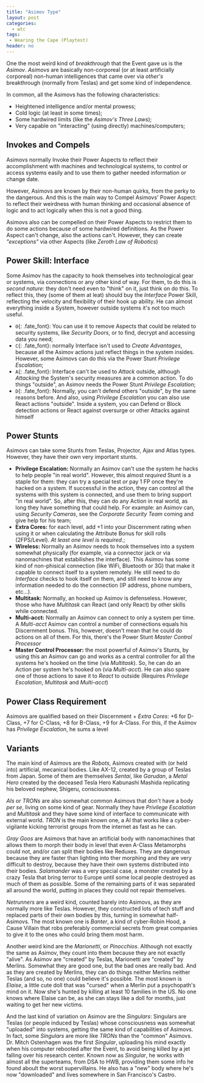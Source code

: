 ```yaml
---
title: "Asimov Type"
layout: post
categories:
  - wtc
tags:
 - Wearing the Cape (Playtest)
header: no
---
```


One the most weird kind of _breakthrough_ that the Event gave us is the _Asimov_. _Asimovs_ are basically non-corporeal (or at least artificially corporeal) non-human intelligences that came over via _other's_ breakthrough (normally from Teslas) and get some kind of independence.

In common, all the Asimovs has the following characteristics:

+ Heightened intelligence and/or mental prowess;
+ Cold logic (at least in some times);
+ Some hardwired limits (like the _Asimov's Three Laws_);
+ Very capable on "interacting" (using directly) machines/computers;

## Invokes and Compels

Asimovs normally Invoke their Power Aspects to reflect their accomplishment with machines and technological systems, to control or access systems easily and to use them to gather needed information or change date.

However, Asimovs are known by their non-human quirks, from the perky to the dangerous. And this is the main way to Compel Asimovs' Power Aspect: to reflect their weirdness with human thinking and occasional absence of logic and to act logically when this is not a good thing.

Asimovs also can be compelled on their Power Aspects to restrict them to do some actions because of some hardwired definitions. As the Power Aspect can't change, also the actions can't. However, they can create _"exceptions"_ via other Aspects (like _Zeroth Law of Robotics_)

## Power Skill: Interface

Some Asimov has the capacity to hook themselves into technological gear or systems, via connections or any other kind of way. For them, to do this is  _second nature_: they don't need even to "think" on it, just think on do this. To reflect this, they (some of them at leat) should buy the _Interface_ Power Skill, reflecting the velocity and flexibility of their hook up ability. He can almost everything inside a System, however outside systems it's not too much useful.

+ `O`{: .fate_font}: You can use it to remove Aspects that could be related to security systems, like _Security Doors_, or to find, decrypt and accessing data you need;
+ `C`{: .fate_font}: normally Interface isn't used to _Create Advantages_, because all the Asimov actions just reflect things in the system insides. However, some Asimovs can do this via the Power Stunt _Privilege Escalation_;
+ `A`{: .fate_font}: Interface can't be used to _Attack_ outside, although _Attacking_ the System's security measures are a common action. To do things "outside", an Asimov needs the Power Stunt _Privilege Escalation_;
+ `D`{: .fate_font}: Normally, you can't defend others "outside", by the same reasons before. And also, using _Privilege Escalation_ you can also use React actions "outside". Inside a system, you can Defend or Block detection actions or React against oversurge or other Attacks against himself

## Power Stunts

Asimovs can take some Stunts from Teslas, Projector, Ajax and Atlas types. However, they have their own very important stunts.

+ __Privilege Escalation:__ Normally an Asimov can't use the system he hacks to help people "in real world". However, this almost _required_ Stunt is a staple for them: they can try a special test _or_ pay 1 FP once they're hacked on a system. If successful in the action, they can control all the systems with this system is connected, and use them to bring support "in real world". So, after this, they can do any Action in real world, as long they have something that could help. For example: an Asimov can, using _Security Cameras_, see the _Corporate Security Team_ coming and give help for his team;
+ __Extra Cores:__ for each level, add +1 into your Discernment rating when using it or when calculating the Attribute Bonus for skill rolls (2FPS/Level). _At least one level is required_.;
+ __Wireless:__ Normally an Asimov needs to hook themselves into a system somewhat physically (for example, via a connector jack or via nanomachines that estabilishes the interface). This Asimov has some kind of non-phisical connection (like WiFi, Bluetooth or 3G) that make it capable to connect itself to a system remotely. He still need to do _Interface_ checks to hook itself on them, and still need to know any information needed to do the connection (IP address, phone numbers, etc...).
+ __Multitask:__ Normally, an hooked up Asimov is defenseless. However, those who have _Multitask_ can React (and only React) by other skills while connected. 
+ __Multi-acct:__ Normally an Asimov can connect to only a system per time. A _Multi-acct_ Asimov can control a number of connections equals his Discernment bonus. This, however, doesn't mean that he could do actions on all of them. For this, there's the Power Stunt _Master Control Processor_
+ __Master Control Processor:__ the most powerful of Asimov's Stunts, by using this an Asimov can go and works as a central controller for all the systems he's hooked on the time (via _Multitask_). So, he can do an Action per system he's hooked on (via _Multi-acct_). He can also spare one of those actions to save it to _React_ to outside (Requires _Privilege Escalation_, _Multitask_ and _Multi-acct_)

## Power Class Requirement

Asimovs are qualified based on their Discernment + _Extra Cores_: +6 for D-Class, +7 for C-Class, +8 for B-Class, +9 for A-Class. For this, if the Asimov has _Privilege Escalation_, he sums a level

## Variants

The main kind of Asimovs are the _Robots_, Asimovs created with (or held into) artificial, mecanical bodies. Like AX-12, created by a group of Teslas from Japan. Some of them are themselves  _Sentai_, like _Garudan_, a _Metal Hero_ created by the deceased Tesla Hero Kabunashi Mashida replicating his beloved nephew, Shigeru, consciousness.

_AIs_ or _TRONs_ are also somewhat common Asimovs that don't have a body _per se_, living on some kind of gear. Normally they have _Privilege Escalation_ and _Multitask_ and they have some kind of interface to communicate with external world. _TRON_ is the main known one, a AI that works like a cyber-vigilante kicking terrorist groups from the internet as fast as he can.

_Gray Goos_ are Asimovs that have an artificial body with nanomachines that allows them to morph their body in level that even A-Class Metamorphs could not, and/or can split their bodies like Reduxes. They are dangerous because they are faster than lighting into ther morphing and they are very difficult to destroy, because they have their own systems distributed into their bodies. _Salamander_ was a very special case, a monster created by a crazy Tesla that bring terror to Europe until some local people destroyed as much of them as possible. Some of the remaining parts of it was separated all around the world, putting in places they could not repair themselves.

_Netrunners_ are a weird kind, counted barely into Asimovs, as they are normally more like Teslas. However, they constructed lots of tech stuff and replaced parts of their own bodies by this, turning in somewhat half-Asimovs. The most known one is _Banter_, a kind of cyber-Robin Hood, a Cause Villain that robs preferably commercial secrets from great companies to give it to the ones who could bring them most harm.

Another weird kind are the _Marionetti_, or _Pinocchios_. Although not exactly the same as Asimov, they count into them because they are not exactly "alive". As Asimov are "created" by Teslas, Marionetti are "created" by Merlins. Somewhat they are good one, but the bad ones are really bad. And as they are created by Merlins, they can do things neither Merlins neither Teslas (and so, no one) could believe it's possible. The most known is _Elaise_, a little cute doll that was "cursed" when a Merlin put a psychopath's mind on it. Now she's hunted by killing at least 10 families in the US. No one knows where Elaise can be, as she can stays like a doll for months, just waiting to get her new victims.

And the last kind of variation on Asimov are the _Singulars_: Singulars are Teslas (or people induced by Teslas) whose consciousness was somewhat "uploaded" into systems, getting the same kind of capabilities of Asimovs. In fact, some _Singulars_ are more like _TRONs_ than the "common" Asimovs. Dr. Mitch Ostenhagen was the first _Singular_, uploading his mind exactly when his computer rebooted after the Event, to avoid being killed by a jet falling over his research center. Known now as _Singular_, he works with almost all the superteams, from DSA to HWB, providing them some info he found aboult the worst supervillains. He also has a "new" body where he's now "downloaded" and lives somewhere in San Francisco's Castro.


